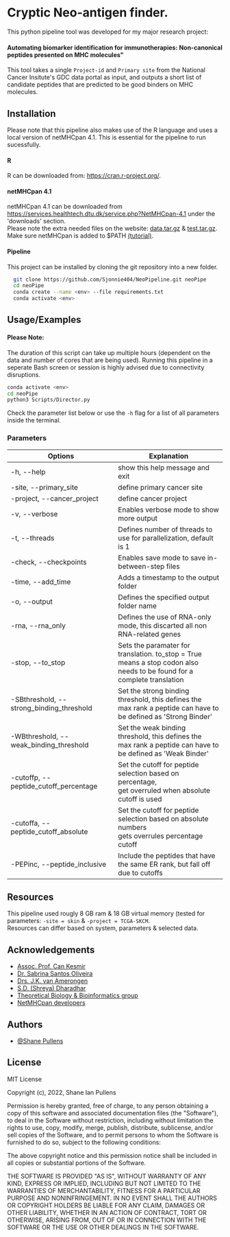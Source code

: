 
# Cryptic Neo-antigen finder.

This python pipeline tool was developed for my major research project:
#### Automating biomarker identification for immunotherapies: Non-canonical peptides presented on MHC molecules"
 
This tool takes a single `Project-id` and `Primary site` from the National Cancer Insitute's 
GDC data portal as input, and outputs a short list of candidate peptides that are predicted 
to be good binders on MHC molecules.

## Installation
Please note that this pipeline also makes use of the R language and uses a local version of netMHCpan 4.1.
This is essential for the pipeline to run sucessfully.

#### R
R can be downloaded from: https://cran.r-project.org/.
#### netMHCpan 4.1
netMHCpan 4.1 can be downloaded from https://services.healthtech.dtu.dk/service.php?NetMHCpan-4.1 under the 'downloads' section.\
Please note the extra needed files on the website: [data.tar.gz](https://services.healthtech.dtu.dk/services/NetMHCpan-4.1/data.tar.gz) & [test.tar.gz](https://services.healthtech.dtu.dk/services/NetMHCpan-4.1/test.tar.gz).\
Make sure netMHCpan is added to $PATH [(tutorial)](https://askubuntu.com/a/60219).

#### Pipeline
This project can be installed by cloning the git repository into a new folder.
```bash
  git clone https://github.com/Sjonnie404/NeoPipeline.git neoPipe
  cd neoPipe
  conda create --name <env> --file requirements.txt
  conda activate <env>
```
    
## Usage/Examples

#### Please Note:
The duration of this script can take up multiple hours (dependent on the data and number of cores that are being used).
Running this pipeline in a seperate Bash screen or session is highly advised due to connectivity disruptions.

```bash
conda activate <env>
cd neoPipe
python3 Scripts/Director.py
```

Check the parameter list below or use the `-h` flag for a list of all parameters inside the terminal.

### Parameters
| Options | Explanation |
| ------------- | ------------- |
| -h, --help | show this help message and exit  |
| -site, --primary_site | define primary cancer site  |
| -project, --cancer_project | define cancer project  |
| -v, --verbose | Enables verbose mode to show more output |
| -t, --threads | Defines number of threads to use for parallelization, default is 1 |
| -check, --checkpoints | Enables save mode to save in-between-step files |
| -time, --add_time | Adds a timestamp to the output folder |
| -o, --output | Defines the specified output folder name |
| -rna, --rna_only | Defines the use of RNA-only mode, this discarted all non RNA-related genes |
| -stop, --to_stop | Sets the paramater for translation. to_stop = True means a stop codon also<br> needs to be found for a complete translation |
| -SBthreshold, --strong_binding_threshold | Set the strong binding threshold, this defines the<br> max rank a peptide can have to be defined as 'Strong Binder' |
| -WBthreshold, --weak_binding_threshold | Set the weak binding threshold, this defines the<br> max rank a peptide can have to be defined as 'Weak Binder' |
| -cutoffp, --peptide_cutoff_percentage | Set the cutoff for peptide selection based on percentage,<br> get overruled when absolute cutoff is used |
| -cutoffa, --peptide_cutoff_absolute | Set the cutoff for peptide selection based on absolute numbers<br> gets overrules percentage cutoff |
| -PEPinc, --peptide_inclusive | Include the peptides that have the same ER rank, but fall off due to cutoffs |

## Resources

This pipeline used rougly 8 GB ram & 18 GB virtual memory (tested for parameters: `-site = skin` & `-project = TCGA-SKCM`.\
Resources can differ based on system, parameters & selected data.

## Acknowledgements

 - [Assoc. Prof. Can Kesmir](https://tbb.bio.uu.nl/kesmir/index.html)
 - [Dr. Sabrina Santos Oliveira](https://cellbiology.science.uu.nl/research-groups/sabrina-oliveira-molecular-targeted-therapies/)
 - [Drs. J.K. van Amerongen](https://www.uu.nl/staff/JKvanAmerongen)
 - [S.D. (Shreya) Dharadhar](https://www.uu.nl/staff/SDDharadhar)
 - [Theoretical Biology & Bioinformatics group](https://tbb.bio.uu.nl/)
 - [NetMHCpan developers](https://pubmed.ncbi.nlm.nih.gov/32406916/)
## Authors

- [@Shane Pullens](https://www.github.com/Sjonnie404)


## License

MIT License

Copyright (c), 2022, Shane Ian Pullens

Permission is hereby granted, free of charge, to any person obtaining a copy
of this software and associated documentation files (the "Software"), to deal
in the Software without restriction, including without limitation the rights
to use, copy, modify, merge, publish, distribute, sublicense, and/or sell
copies of the Software, and to permit persons to whom the Software is
furnished to do so, subject to the following conditions:

The above copyright notice and this permission notice shall be included in all
copies or substantial portions of the Software.

THE SOFTWARE IS PROVIDED "AS IS", WITHOUT WARRANTY OF ANY KIND, EXPRESS OR
IMPLIED, INCLUDING BUT NOT LIMITED TO THE WARRANTIES OF MERCHANTABILITY,
FITNESS FOR A PARTICULAR PURPOSE AND NONINFRINGEMENT. IN NO EVENT SHALL THE
AUTHORS OR COPYRIGHT HOLDERS BE LIABLE FOR ANY CLAIM, DAMAGES OR OTHER
LIABILITY, WHETHER IN AN ACTION OF CONTRACT, TORT OR OTHERWISE, ARISING FROM,
OUT OF OR IN CONNECTION WITH THE SOFTWARE OR THE USE OR OTHER DEALINGS IN THE
SOFTWARE.

